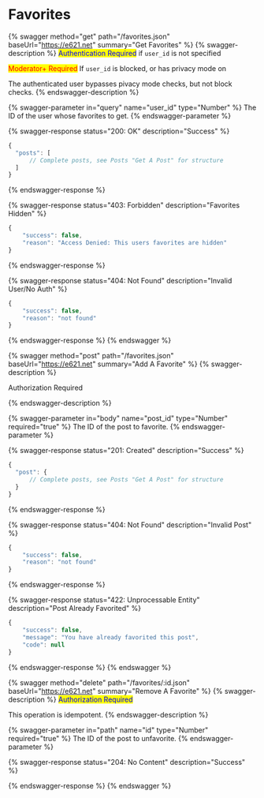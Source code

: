 # Favorites

{% swagger method="get" path="/favorites.json" baseUrl="https://e621.net" summary="Get Favorites" %}
{% swagger-description %}
<mark style="color:blue;">Authentication Required</mark> if `user_id` is not specified

<mark style="color:red;">Moderator+ Required</mark> If `user_id` is blocked, or has privacy mode on

The authenticated user bypasses pivacy mode checks, but not block checks.
{% endswagger-description %}

{% swagger-parameter in="query" name="user_id" type="Number" %}
The ID of the user whose favorites to get.
{% endswagger-parameter %}

{% swagger-response status="200: OK" description="Success" %}
```javascript
{
  "posts": [
      // Complete posts, see Posts "Get A Post" for structure
  ]
}
```
{% endswagger-response %}

{% swagger-response status="403: Forbidden" description="Favorites Hidden" %}
```javascript
{
    "success": false,
    "reason": "Access Denied: This users favorites are hidden"
}
```
{% endswagger-response %}

{% swagger-response status="404: Not Found" description="Invalid User/No Auth" %}
```javascript
{
    "success": false,
    "reason": "not found"
}
```
{% endswagger-response %}
{% endswagger %}

{% swagger method="post" path="/favorites.json" baseUrl="https://e621.net" summary="Add A Favorite" %}
{% swagger-description %}
<mark style="color:blue;">

Authorization Required

</mark>
{% endswagger-description %}

{% swagger-parameter in="body" name="post_id" type="Number" required="true" %}
The ID of the post to favorite.
{% endswagger-parameter %}

{% swagger-response status="201: Created" description="Success" %}
```javascript
{
  "post": {
      // Complete posts, see Posts "Get A Post" for structure
  }
}
```
{% endswagger-response %}

{% swagger-response status="404: Not Found" description="Invalid Post" %}
```javascript
{
    "success": false,
    "reason": "not found"
}
```
{% endswagger-response %}

{% swagger-response status="422: Unprocessable Entity" description="Post Already Favorited" %}
```javascript
{
    "success": false,
    "message": "You have already favorited this post",
    "code": null
}
```


{% endswagger-response %}
{% endswagger %}

{% swagger method="delete" path="/favorites/:id.json" baseUrl="https://e621.net" summary="Remove A Favorite" %}
{% swagger-description %}
<mark style="color:blue;">Authorization Required</mark>

This operation is idempotent.
{% endswagger-description %}

{% swagger-parameter in="path" name="id" type="Number" required="true" %}
The ID of the post to unfavorite.
{% endswagger-parameter %}

{% swagger-response status="204: No Content" description="Success" %}

{% endswagger-response %}
{% endswagger %}
